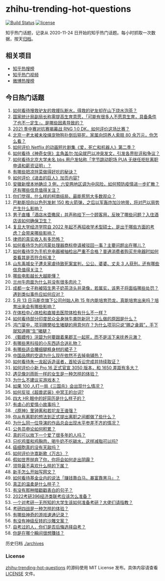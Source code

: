 # zhihu-trending-hot-questions

[![Build Status](https://github.com/justjavac/zhihu-trending-hot-questions/workflows/ci/badge.svg?branch=master)](https://github.com/justjavac/zhihu-trending-hot-questions/actions)
[![license](https://img.shields.io/github/license/justjavac/zhihu-trending-hot-questions)](https://github.com/justjavac/zhihu-trending-hot-questions/blob/master/LICENSE)

知乎热门话题，记录从 2020-11-24 日开始的知乎热门话题。每小时抓取一次数据，按天[归档](./archives)。

## 相关项目

- [知乎热搜榜](https://github.com/justjavac/zhihu-trending-top-search)
- [知乎热门视频](https://github.com/justjavac/zhihu-trending-hot-video)
- [微博热搜榜](https://github.com/justjavac/weibo-trending-hot-search)

## 今日热门话题

<!-- BEGIN -->
<!-- 最后更新时间 Sat May 15 2021 01:36:13 GMT+0800 (China Standard Time) -->

1. [如何看待搜救驴友的救援队断水，得救的驴友却在山下烧水泡茶？](https://www.zhihu.com/question/459310609)
2. [国家统计局副局长称需提高生育意愿，「可能有很多人不愿意生育，具备条件了也不一定生」，是哪些因素导致的？](https://www.zhihu.com/question/459227388)
3. [2021 季中赛对抗赛揭幕战 RNG 1:0
   DK，如何评价这场比赛？](https://www.zhihu.com/question/459459475)
4. [北京一老太被未拴绳宠物狗扑倒后猝死，家属向饲养人索赔 80
   余万元，你怎么看？](https://www.zhihu.com/question/459188941)
5. [如何评价 Netflix
   的动画短片剧集《爱，死亡和机器人》第二季？](https://www.zhihu.com/question/459134092)
6. [如何看待《神奇女侠》主角盖尔·加朵就巴以冲突发文，引发各界批评和争议？](https://www.zhihu.com/question/459349054)
7. [如何看待北京大学未名 bbs 用户发帖称「字节跳动职场 PUA
   无继任拒批离职申请和薪资证明」？](https://www.zhihu.com/question/459317193)
8. [有哪些把凉拌菜做得好吃的秘诀？](https://www.zhihu.com/question/327948969)
9. [如何评价《进击的巨人》加页内容?](https://www.zhihu.com/question/458917406)
10. [安徽新增本地确诊 3
    例，六安两地区调为中风险，如何预防疫情进一步扩散？还有哪些信息值得关注？](https://www.zhihu.com/question/459297033)
11. [你们觉得，什么样的柯南结局，最能惹怒大多数观众？](https://www.zhihu.com/question/336378614)
12. [巴勒斯坦向以色列发射 150
    枚火箭弹，之后以军轰炸加沙地带，将对巴以局势产生什么影响？](https://www.zhihu.com/question/458956080)
13. [男子直播「酒店水壶撒尿」并声称给下一个顾客用，反映了哪些问题？入住酒店该如何确保卫生？](https://www.zhihu.com/question/459371363)
14. [复旦大学经济学院自 2022
    年起不再招收学术型硕士，是出于哪些方面的考虑？会带来哪些影响？](https://www.zhihu.com/question/458991146)
15. [律师的真实收入有多恐怖？](https://www.zhihu.com/question/360433896)
16. [如何看待华为的鸿蒙处理器商标申请被驳回一事？主要问题出在哪儿？](https://www.zhihu.com/question/459040169)
17. [如何看待华为手机充电器被抽检出严重不合格？普通消费者购买充电器时如何查看其是否符合标准？](https://www.zhihu.com/question/459365657)
18. [山东禹城女子遭夫家虐待致死案宣判，公公、婆婆、丈夫 3
    人获刑，还有哪些信息值得关注？](https://www.zhihu.com/question/459407000)
19. [哪些电影越长大越能懂？](https://www.zhihu.com/question/453278386)
20. [兰州牛肉面为什么并没有很多肉片？](https://www.zhihu.com/question/448755182)
21. [成都一女子称被陌生男子奶茶浇头并录像，若属实，该男子将面临哪些处罚？遇到类似事件应如何应对？](https://www.zhihu.com/question/459197699)
22. [5 月 13 日马斯克旗下公司创始人称 15
    年内能培育恐龙，真能培育出来吗？培育出来会有哪些影响？](https://www.zhihu.com/question/459235882)
23. [在体检中心体检和直接去医院体检有什么不一样？](https://www.zhihu.com/question/24536825)
24. [如何看待部分印度民众全身抹牛粪防新冠？这么做的原因是什么？](https://www.zhihu.com/question/459344479)
25. [鸿门宴中，项羽赐樊哙生猪腿的用意何在？为什么项羽只说“赐之彘肩”，手下就知道赐“生”猪腿？](https://www.zhihu.com/question/19870339)
26. [《甄嬛传》浣碧为何要跟着果郡王一起死，而不是活下来抚养元澈？](https://www.zhihu.com/question/433789518)
27. [有哪些黑科技的小东西适合送礼物？](https://www.zhihu.com/question/267703735)
28. [有哪些适合腰细腿粗身材的裙子？](https://www.zhihu.com/question/451854465)
29. [中国品牌的空调为什么现在依然不去掉电辅热？](https://www.zhihu.com/question/437041385)
30. [如何看待朱一龙起诉造谣者，首轮诉讼完成并持续取证？](https://www.zhihu.com/question/459455006)
31. [如何评价小新 Pro 16 正式官宣 3050 版本，和 1650
    差距有多大？](https://www.zhihu.com/question/459174182)
32. [遇见像刘雨昕一样的女生是一种怎样的体验？](https://www.zhihu.com/question/458764364)
33. [为什么不建议买游戏本？](https://www.zhihu.com/question/406822764)
34. [如果 100 人打一局《三国杀》会出现什么情况？](https://www.zhihu.com/question/458748936)
35. [如何反驳《超兽武装》中冥王的台词?](https://www.zhihu.com/question/453809133)
36. [四大 HR 眼中的好简历是什么样子的？](https://www.zhihu.com/question/270327306)
37. [有虐心的爱情小故事吗？](https://www.zhihu.com/question/381394515)
38. [《原神》里钟离和若坨龙王谁强？](https://www.zhihu.com/question/455513453)
39. [你从有离职的想法到正式提出离职之间都做了些什么？](https://www.zhihu.com/question/459123577)
40. [为什么同一位导演的作品总会出现水平参差不齐的情况？](https://www.zhihu.com/question/457590938)
41. [公务员申论如何积累？](https://www.zhihu.com/question/62703465)
42. [真的可以放下一个爱了很多年的人吗？](https://www.zhihu.com/question/453855079)
43. [只吃鸡蛋和鸡胸肉，喝牛奶不吃碳水，这样减脂可以吗?](https://www.zhihu.com/question/419594552)
44. [癌细胞真的没有天敌吗？](https://www.zhihu.com/question/443608344)
45. [如何评价许嵩新歌《万古》？](https://www.zhihu.com/question/459309716)
46. [假如世界抛弃了你，你将会如何走出阴霾？](https://www.zhihu.com/question/454120128)
47. [领导最不喜欢什么样的下属？](https://www.zhihu.com/question/401065430)
48. [新手怎么开始写网文？](https://www.zhihu.com/question/454846719)
49. [如何看待基金业内的说法「赚钱靠白马，暴富靠黑马」？](https://www.zhihu.com/question/458871834)
50. [真正的温柔是什么样子？](https://www.zhihu.com/question/374915368)
51. [有没有那种暗戳戳表白的句子？](https://www.zhihu.com/question/300244719)
52. [2022考研396经济类联考应该怎么准备？](https://www.zhihu.com/question/438333880)
53. [一个对考研一无所知的大学生该如何准备考研？大佬们请指教？](https://www.zhihu.com/question/62653700)
54. [考研四战是一种怎样的体验？](https://www.zhihu.com/question/53757945)
55. [有哪些神奇的游戏速通记录？](https://www.zhihu.com/question/458843261)
56. [有没有神级反转的沙雕文案？](https://www.zhihu.com/question/452293238)
57. [自考过的人，你们是否后悔选择自考？](https://www.zhihu.com/question/337908624)
58. [你是在哪个瞬间很想賺钱？](https://www.zhihu.com/question/451973989)

<!-- END -->

历史归档 [./archives](./archives)

### License

[zhihu-trending-hot-questions](https://github.com/justjavac/zhihu-trending-hot-questions)
的源码使用 MIT License 发布。具体内容请查看 [LICENSE](./LICENSE) 文件。
